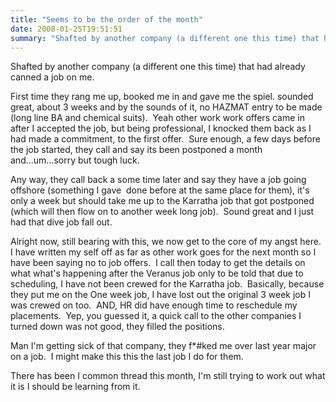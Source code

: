```yaml
---
title: "Seems to be the order of the month"
date: 2008-01-25T19:51:51
summary: "Shafted by another company (a different one this time) that had already canned a job on me. First time they rang me up, booked me in and gave me the..."
---
```


Shafted by another company (a different one this time) that had already canned a job on me.

First time they rang me up, booked me in and gave me the spiel. sounded great, about 3 weeks and by the sounds of it, no HAZMAT entry to be made (long line BA and chemical suits).  Yeah other work work offers came in after I accepted the job, but being professional, I knocked them back as I had made a commitment, to the first offer.  Sure enough, a few days before the job started, they call and say its been postponed a month and...um...sorry but tough luck.

Any way, they call back a some time later and say they have a job going offshore (something I gave  done before at the same place for them), it's only a week but should take me up to the Karratha job that got postponed (which will then flow on to another week long job).  Sound great and I just had that dive job fall out.

Alright now, still bearing with this, we now get to the core of my angst here.  I have written my self off as far as other work goes for the next month so I have been saying no to job offers.  I call then today to get the details on what what's happening after the Veranus job only to be told that due to scheduling, I have not been crewed for the Karratha job.  Basically, because they put me on the One week job, I have lost out the original 3 week job I was crewed on too.  AND, HR did have enough time to reschedule my placements.  Yep, you guessed it, a quick call to the other companies I turned down was not good, they filled the positions.

Man I'm getting sick of that company, they f*#ked me over last year major on a job.  I might make this this the last job I do for them.

There has been I common thread this month, I'm still trying to work out what it is I should be learning from it.
